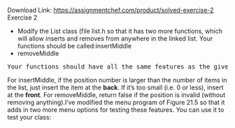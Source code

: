 Download Link: https://assignmentchef.com/product/solved-exercise-2
<br>
Exercise 2

<ul>

 <li>Modify the List class (file list.h so that it has two more functions, which will allow inserts and removes from anywhere in the linked list. Your functions should be called:insertMiddle</li>

 <li>removeMiddle</li>

</ul>

<pre class="ql-syntax">Your functions should have all the same features as the given <span class="hljs-keyword">insert</span> <span class="hljs-keyword">and</span> remove functions, <span class="hljs-keyword">except</span> that yours <span class="hljs-keyword">each</span> have one extra parameter. The <span class="hljs-keyword">second</span> parameter <span class="hljs-keyword">on</span> <span class="hljs-keyword">each</span> <span class="hljs-keyword">of</span> your functions should be <span class="hljs-keyword">of</span> <span class="hljs-keyword">type</span> <span class="hljs-built_in">int</span>, representing the <span class="hljs-keyword">position</span> <span class="hljs-keyword">at</span> which <span class="hljs-keyword">to</span> <span class="hljs-keyword">insert</span> (<span class="hljs-keyword">or</span> <span class="hljs-keyword">delete</span>). <span class="hljs-keyword">Sample</span> calls <span class="hljs-keyword">for</span> a <span class="hljs-keyword">list</span> <span class="hljs-keyword">of</span> integers:  L.insertMiddle(<span class="hljs-number">345</span>, <span class="hljs-number">5</span>);	// attempts to <span class="hljs-keyword">insert</span> the <span class="hljs-keyword">value</span> <span class="hljs-number">345</span>				//  <span class="hljs-keyword">as</span> the <span class="hljs-number">5</span>th item <span class="hljs-keyword">in</span> the <span class="hljs-keyword">list</span>  L.removeMiddle(x, <span class="hljs-number">10</span>);	// attempts to <span class="hljs-keyword">delete</span> the <span class="hljs-number">10</span>th item <span class="hljs-keyword">in</span> the				//  <span class="hljs-keyword">list</span> <span class="hljs-keyword">and</span> captures its <span class="hljs-keyword">value</span> <span class="hljs-keyword">into</span> x.</pre>

For insertMiddle, if the position number is larger than the number of items in the list, just insert the item at the <strong>back</strong>. If it’s too small (i.e. 0 or less), insert at the <strong>front</strong>. For removeMiddle, return false if the position is invalid (without removing anything).I’ve modified the menu program of Figure 21.5 so that it adds in two more menu options for testing these features. You can use it to test your class: